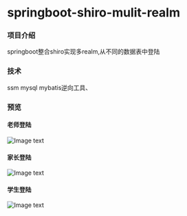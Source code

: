 # springboot-shiro-mulit-realm

### 项目介绍
springboot整合shiro实现多realm,从不同的数据表中登陆

### 技术
ssm mysql mybatis逆向工具、

### 预览

#### 老师登陆
![Image text](https://github.com/Yanyf765/springboot-shiro-mulit-realm/blob/master/img/TIM%E6%88%AA%E5%9B%BE20181122134609.png)

#### 家长登陆
![Image text](https://github.com/Yanyf765/springboot-shiro-mulit-realm/blob/master/img/TIM%E6%88%AA%E5%9B%BE20181122134709.png)

#### 学生登陆
![Image text](https://github.com/Yanyf765/springboot-shiro-mulit-realm/blob/master/img/TIM%E6%88%AA%E5%9B%BE20181122134635.png)


